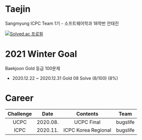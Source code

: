 # Taejin
Sangmyung ICPC Team 1기 - 소프트웨어학과 18학번 안태진

[![Solved.ac
프로필](http://mazassumnida.wtf/api/v2/generate_badge?boj=taejin1221)](https://solved.ac/taejin1221)
# 2021 Winter Goal
Baekjoon Gold 등급 100문제
- 2020.12.22 ~ 2020.12.31 Gold 08 Solve (8/100) (8%)


# Career
| Challenge | Date     | Contents            | Team     |
|:---------:|:--------:|:-------------------:|:--------:|
| UCPC      | 2020.08. | UCPC Final          | bugslife |
| ICPC      | 2020.11. | ICPC Korea Regional | bugslife |
